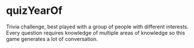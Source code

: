 # quizYearOf
Trivia challenge, best played with a group of people with different interests. Every question requires knowledge of multiple areas of knowledge so this game generates a lot of conversation. 
